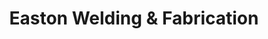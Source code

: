 ---
title: "Easton Welding & Fabrication"
url: /bristol/easton-welding-and-fabrication/
shop: car repair
---